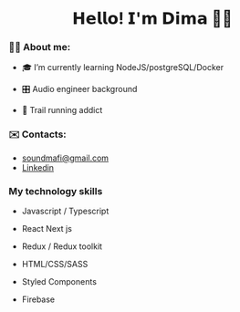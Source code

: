 <!-- ### Hi there 👋 -->

<!--
**soundmafi/soundmafi** is a ✨ _special_ ✨ repository because its `README.md` (this file) appears on your GitHub profile.

Here are some ideas to get you started:

- 🔭 I’m currently working on ...
- 🌱 I’m currently learning ...
- 👯 I’m looking to collaborate on ...
- 🤔 I’m looking for help with ...
- 💬 Ask me about ...
- 📫 How to reach me: ...
- 😄 Pronouns: ...
- ⚡ Fun fact: ...
-->
<h1 align="center">𝗛𝗲𝗹𝗹𝗼! 𝗜'𝗺 𝗗𝗶𝗺𝗮 🤜🤛</h1>
<h3>🤵🏻 About me:</h3>
<ul>
  <li><p>🎓 I’m currently learning NodeJS/postgreSQL/Docker</p></li>
  <li><p>🎛️ Audio engineer background</li>
  <li><p>🏃 Trail running addict</li>
</ul>
 
 
 <h3> ✉️ Contacts: </h3>
 <ul>
   <li><a href="mailto:soundmafi@gmail.com">  soundmafi@gmail.com</a> </li>
   <li><a href="https://www.linkedin.com/in/soundmafi/">  Linkedin</a></li>
</ul>

<h3>My technology skills</h3>
<ul>
  <li><p>Javascript / Typescript </p></li>
  <li><p>React Next js</li>
  <li><p>Redux / Redux toolkit</li>
  <li><p>HTML/CSS/SASS</p></li>
  <li><p>Styled Components</p></li>
  <li><p>Firebase</p></li>
  
</ul>

 
 
